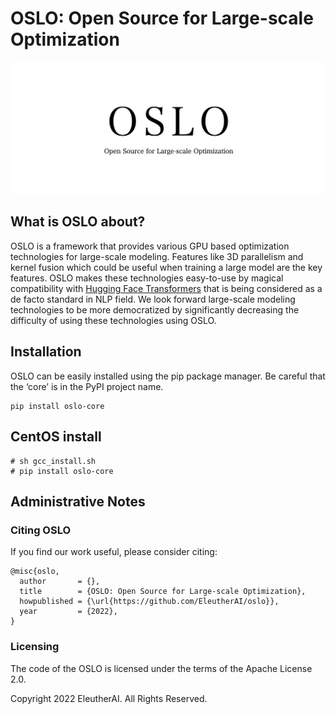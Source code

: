 # OSLO: Open Source for Large-scale Optimization

![](https://raw.githubusercontent.com/EleutherAI/oslo/main/assets/logo.png)

## What is OSLO about?

OSLO is a framework that provides various GPU based optimization technologies for large-scale modeling.
Features like 3D parallelism and kernel fusion which could be useful when training a large model are the key features.
OSLO makes these technologies easy-to-use by magical compatibility with [Hugging Face Transformers](https://github.com/huggingface/transformers) that is being considered as a de facto standard in NLP field.
We look forward large-scale modeling technologies to be more democratized by significantly decreasing the difficulty of using these technologies using OSLO.

## Installation

OSLO can be easily installed using the pip package manager.
Be careful that the ‘core’ is in the PyPI project name.

```console
pip install oslo-core
```

## CentOS install
```console
# sh gcc_install.sh
# pip install oslo-core
```

## Administrative Notes

### Citing OSLO

If you find our work useful, please consider citing:

```
@misc{oslo,
  author       = {},
  title        = {OSLO: Open Source for Large-scale Optimization},
  howpublished = {\url{https://github.com/EleutherAI/oslo}},
  year         = {2022},
}
```

### Licensing

The code of the OSLO is licensed under the terms of the Apache License 2.0.

Copyright 2022 EleutherAI. All Rights Reserved.
